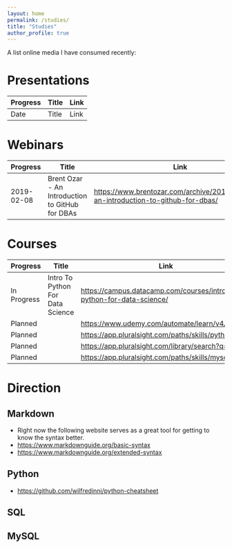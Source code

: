 ```yaml
---
layout: home
permalink: /studies/
title: "Studies"
author_profile: true
---
```


A list online media I have consumed recently: 

# Presentations
| Progress | Title | Link     |
|----------|-------|----------|
| Date | Title | Link |

# Webinars 
| Progress | Title | Link     |
|----------|-------|----------|
| 2019-02-08 | Brent Ozar - An Introduction to GitHub for DBAs      | https://www.brentozar.com/archive/2019/02/video-an-introduction-to-github-for-dbas/ |

# Courses
| Progress | Title | Link     |
|----------|-------|----------|
| In Progress | Intro To Python For Data Science | https://campus.datacamp.com/courses/intro-to-python-for-data-science/ |
| Planned |  | https://www.udemy.com/automate/learn/v4/content | 
| Planned |  | https://app.pluralsight.com/paths/skills/python | 
| Planned |  | https://app.pluralsight.com/library/search?q=python | 
| Planned |  | https://app.pluralsight.com/paths/skills/mysql | 




# Direction 

## Markdown
* Right now the following website serves as a great tool for getting to know the syntax better. 
* https://www.markdownguide.org/basic-syntax
* https://www.markdownguide.org/extended-syntax

## Python
* https://github.com/wilfredinni/python-cheatsheet

## SQL 

## MySQL 